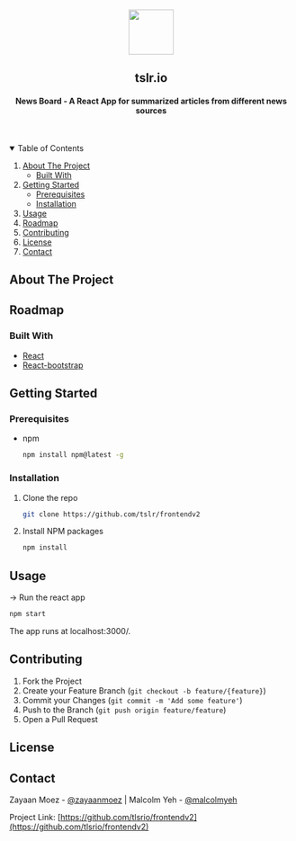 <br />
<p align="center">
  <a href="https://github.com/tlsrio/ml">
    <img src="https://img.icons8.com/cotton/64/ffffff/morning-news--v2.png" width="80" height="80"/>
  </a>
  
  <h2 align="center">tslr.io</h2>
  <h4 align="center">News Board - A React App for summarized articles from different news sources</h4>
  <br/>
  <p align="center">
  </p>
</p>



<!-- PROJECT LOGO -->


<!-- TABLE OF CONTENTS -->
<details open="open">
  <summary>Table of Contents</summary>
  <ol>
    <li>
      <a href="#about-the-project">About The Project</a>
      <ul>
        <li><a href="#built-with">Built With</a></li>
      </ul>
    </li>
    <li>
      <a href="#getting-started">Getting Started</a>
      <ul>
        <li><a href="#prerequisites">Prerequisites</a></li>
        <li><a href="#installation">Installation</a></li>
      </ul>
    </li>
    <li><a href="#usage">Usage</a></li>
    <li><a href="#roadmap">Roadmap</a></li>
    <li><a href="#contributing">Contributing</a></li>
    <li><a href="#license">License</a></li>
    <li><a href="#contact">Contact</a></li>
  </ol>
</details>



<!-- ABOUT THE PROJECT -->
## About The Project

<!--[![Product Name Screen Shot][product-screenshot]](https://example.com)-->



<!-- ROADMAP -->
## Roadmap




### Built With

* [React](https://reactjs.org)
* [React-bootstrap](https://react-bootstrap.github.io)


<!-- GETTING STARTED -->
## Getting Started


### Prerequisites

* npm
  ```sh
  npm install npm@latest -g
  ```

### Installation

1. Clone the repo
   ```sh
   git clone https://github.com/tslr/frontendv2
   ```
2. Install NPM packages
   ```sh
   npm install
   ```


<!-- USAGE EXAMPLES -->
## Usage

-> Run the react app
   ```sh
   npm start
   ```

The app runs at localhost:3000/.



<!-- CONTRIBUTING -->
## Contributing

1. Fork the Project
2. Create your Feature Branch (`git checkout -b feature/{feature}`)
3. Commit your Changes (`git commit -m 'Add some feature'`)
4. Push to the Branch (`git push origin feature/feature`)
5. Open a Pull Request



<!-- LICENSE -->
## License



<!-- CONTACT -->
## Contact

Zayaan Moez - [@zayaanmoez](https://github.com/zayaanmoez) | Malcolm Yeh - [@malcolmyeh](https://github.com/malcolmyeh)

Project Link: [https://github.com/tlsrio/frontendv2](https://github.com/tlsrio/frontendv2)
